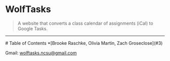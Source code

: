 # WolfTasks
> A website that converts a class calendar of assignments (iCal) to Google Tasks.
<hr>
# Table of Contents
*[Brooke Raschke, Olivia Martin, Zach Groseclose](#3)

Gmail: wolftasks.ncsu@gmail.com
